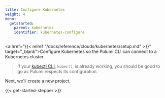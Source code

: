 ```yaml
---
title: Configure Kubernetes
weight: 4
menu:
  getstarted:
    parent: kubernetes
    identifier: kubernetes-configure
---
```


<!-- TODO inline a streamlined version of configuring the cloud here. -->

<a href="{{< relref "/docs/reference/clouds/kubernetes/setup.md" >}}" target="_blank">Configure Kubernetes</a> so the Pulumi CLI can connect to a Kubernetes cluster.

> If your <a href="https://kubernetes.io/docs/reference/kubectl/overview/" target="_blank">kubectl CLI</a>, `kubectl`, is already working, you should be good to go as Pulumi respects its configuration.

Next, we'll create a new project.

{{< get-started-stepper >}}
